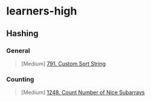 # learners-high

## Hashing 
### General
 > [Medium] [791. Custom Sort String](https://github.com/hyoseo/learners-high/blob/main/LeetCode791.java)
### Counting
 > [Medium] [1248. Count Number of Nice Subarrays
](https://github.com/hyoseo/learners-high/blob/main/LeetCode1248.java)
